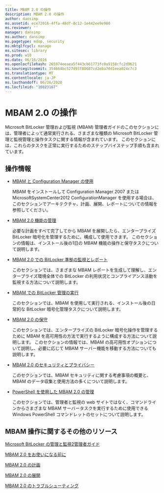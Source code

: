 ```yaml
---
title: MBAM 2.0 の操作
description: MBAM 2.0 の操作
author: dansimp
ms.assetid: ece72016-4ffa-48df-8c12-1e442ee9e980
ms.reviewer: ''
manager: dansimp
ms.author: dansimp
ms.pagetype: mdop, security
ms.mktglfcycl: manage
ms.sitesec: library
ms.prod: w10
ms.date: 06/16/2016
ms.openlocfilehash: 265974eeaea5f443cb61773fc0a9158cfc2d9621
ms.sourcegitcommit: 354664bc527d93f80687cd2eba70d1eea024c7c3
ms.translationtype: MT
ms.contentlocale: ja-JP
ms.lasthandoff: 06/26/2020
ms.locfileid: "10823167"
---
```

# MBAM 2.0 の操作


Microsoft BitLocker 管理および監視 (MBAM) 管理者ガイドのこのセクションには、管理者によって通常実行される、さまざまな種類の Microsoft BitLocker 管理と監視管理と操作タスクに関する情報が含まれています。 このセクションには、これらのタスクを正常に実行するためのステップバイステップ手順も含まれています。

## 操作情報


-   [MBAM と Configuration Manager の使用](using-mbam-with-configuration-manager.md)

    MBAM をインストールして Configuration Manager 2007 または MicrosoftSystemCenter2012 ConfigurationManager を使用する場合は、このセクションでアーキテクチャ、計画、展開、レポートについての情報を参照してください。

-   [MBAM 2.0 機能の管理](administering-mbam-20-features-mbam-2.md)

    必要な計画をすべて完了してから MBAM を展開したら、エンタープライズ BitLocker 暗号化を管理するために、構成して使用できます。 このセクションの情報は、インストール後の1日の MBAM 機能の操作と保守タスクについて説明します。

-   [MBAM 2.0 での BitLocker 準拠の監視とレポート](monitoring-and-reporting-bitlocker-compliance-with-mbam-20-mbam-2.md)

    このセクションでは、さまざまな MBAM レポートを生成して理解し、エンタープライズ環境全体での BitLocker の利用状況とコンプライアンス活動を監視する方法について説明します。

-   [MBAM での BitLocker 管理の実行](performing-bitlocker-management-with-mbam-mbam-2.md)

    このセクションでは、MBAM を使用して実行される、インストール後の日常的な BitLocker 暗号化管理タスクについて説明します。

-   [MBAM 2.0 の保守](maintaining-mbam-20-mbam-2.md)

    このセクションでは、エンタープライズの BitLocker 暗号化操作を管理するために MBAM を高可用性の方法で実行するように構成する方法について説明します。 このセクションの情報では、MBAM の高可用性オプションについて説明し、必要に応じて MBAM サーバー機能を移動する方法についても説明します。

-   [MBAM 2.0 のセキュリティとプライバシー](security-and-privacy-for-mbam-20-mbam-2.md)

    このセクションでは、MBAM セキュリティに関する考慮事項の概要と、MBAM のデータ収集と使用方法の多くについて説明します。

-   [PowerShell を使用した MBAM 2.0 の管理](administering-mbam-20-using-powershell-mbam-2.md)

    このセクションでは、管理者と監視の web サイトではなく、コマンドラインからさまざまな MBAM サーバータスクを実行するために使用できる Windows PowerShell コマンドレットのセットについて説明します。

## MBAM 操作に関するその他のリソース


[Microsoft BitLocker の管理と監視2管理者ガイド](index.md)

[MBAM 2.0 をお使いになる前に](getting-started-with-mbam-20-mbam-2.md)

[MBAM 2.0 の計画](planning-for-mbam-20-mbam-2.md)

[MBAM 2.0 の展開](deploying-mbam-20-mbam-2.md)

[MBAM 2.0 のトラブルシューティング](troubleshooting-mbam-20-mbam-2.md)

 

 





